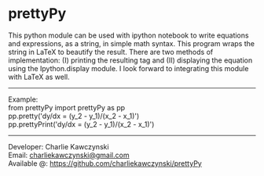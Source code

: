 prettyPy
========

This python module can be used with ipython notebook to write equations and expressions, as a string, in simple math syntax. This program wraps the string in LaTeX to beautify the result. There are two methods of implementation: (I) printing the resulting tag and (II) displaying the equation using the Ipython.display module. I look forward to integrating this module with LaTeX as well. <br>

--------------------------------------------------

Example: <br>
from prettyPy import prettyPy as pp <br>
pp.pretty('dy/dx = (y_2 - y_1)/(x_2 - x_1)') <br>
pp.prettyPrint('dy/dx = (y_2 - y_1)/(x_2 - x_1)') <br>

--------------------------------------------------

Developer: Charlie Kawczynski <br>
Email:       charliekawczynski@gmail.com <br>
Available @: https://github.com/charliekawczynski/prettyPy <br>
